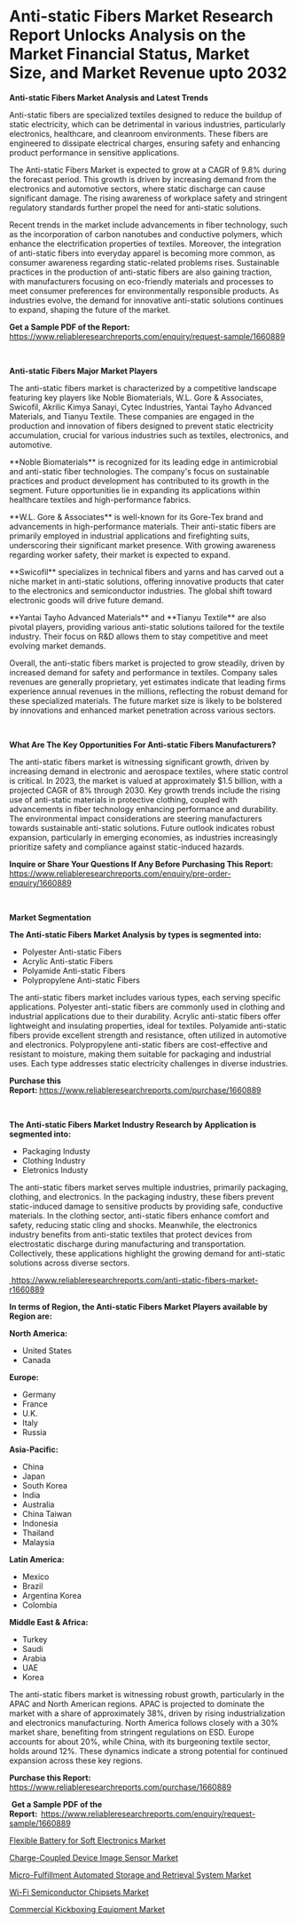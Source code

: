 <p><h1>Anti-static Fibers Market Research Report Unlocks Analysis on the Market Financial Status, Market Size, and Market Revenue upto 2032</h1></p><p><strong>Anti-static Fibers Market Analysis and Latest Trends</strong></p>
<p><p>Anti-static fibers are specialized textiles designed to reduce the buildup of static electricity, which can be detrimental in various industries, particularly electronics, healthcare, and cleanroom environments. These fibers are engineered to dissipate electrical charges, ensuring safety and enhancing product performance in sensitive applications.</p><p>The Anti-static Fibers Market is expected to grow at a CAGR of 9.8% during the forecast period. This growth is driven by increasing demand from the electronics and automotive sectors, where static discharge can cause significant damage. The rising awareness of workplace safety and stringent regulatory standards further propel the need for anti-static solutions.</p><p>Recent trends in the market include advancements in fiber technology, such as the incorporation of carbon nanotubes and conductive polymers, which enhance the electrification properties of textiles. Moreover, the integration of anti-static fibers into everyday apparel is becoming more common, as consumer awareness regarding static-related problems rises. Sustainable practices in the production of anti-static fibers are also gaining traction, with manufacturers focusing on eco-friendly materials and processes to meet consumer preferences for environmentally responsible products. As industries evolve, the demand for innovative anti-static solutions continues to expand, shaping the future of the market.</p></p>
<p><strong>Get a Sample PDF of the Report:&nbsp;</strong> <a href="https://www.reliableresearchreports.com/enquiry/request-sample/1660889?utm_campaign=10&utm_medium=2&utm_source=Github&utm_content=ia&utm_term=17012025&utm_id=anti-static-fibers">https://www.reliableresearchreports.com/enquiry/request-sample/1660889</a></p>
<p>&nbsp;</p>
<p><strong>Anti-static Fibers Major Market Players</strong></p>
<p><p>The anti-static fibers market is characterized by a competitive landscape featuring key players like Noble Biomaterials, W.L. Gore & Associates, Swicofil, Akrilic Kimya Sanayi, Cytec Industries, Yantai Tayho Advanced Materials, and Tianyu Textile. These companies are engaged in the production and innovation of fibers designed to prevent static electricity accumulation, crucial for various industries such as textiles, electronics, and automotive.</p><p>**Noble Biomaterials** is recognized for its leading edge in antimicrobial and anti-static fiber technologies. The company's focus on sustainable practices and product development has contributed to its growth in the segment. Future opportunities lie in expanding its applications within healthcare textiles and high-performance fabrics.</p><p>**W.L. Gore & Associates** is well-known for its Gore-Tex brand and advancements in high-performance materials. Their anti-static fibers are primarily employed in industrial applications and firefighting suits, underscoring their significant market presence. With growing awareness regarding worker safety, their market is expected to expand.</p><p>**Swicofil** specializes in technical fibers and yarns and has carved out a niche market in anti-static solutions, offering innovative products that cater to the electronics and semiconductor industries. The global shift toward electronic goods will drive future demand.</p><p>**Yantai Tayho Advanced Materials** and **Tianyu Textile** are also pivotal players, providing various anti-static solutions tailored for the textile industry. Their focus on R&D allows them to stay competitive and meet evolving market demands.</p><p>Overall, the anti-static fibers market is projected to grow steadily, driven by increased demand for safety and performance in textiles. Company sales revenues are generally proprietary, yet estimates indicate that leading firms experience annual revenues in the millions, reflecting the robust demand for these specialized materials. The future market size is likely to be bolstered by innovations and enhanced market penetration across various sectors.</p></p>
<p>&nbsp;</p>
<p><strong>What Are The Key Opportunities For Anti-static Fibers Manufacturers?</strong></p>
<p><p>The anti-static fibers market is witnessing significant growth, driven by increasing demand in electronic and aerospace textiles, where static control is critical. In 2023, the market is valued at approximately $1.5 billion, with a projected CAGR of 8% through 2030. Key growth trends include the rising use of anti-static materials in protective clothing, coupled with advancements in fiber technology enhancing performance and durability. The environmental impact considerations are steering manufacturers towards sustainable anti-static solutions. Future outlook indicates robust expansion, particularly in emerging economies, as industries increasingly prioritize safety and compliance against static-induced hazards.</p></p>
<p><strong>Inquire or Share Your Questions If Any Before Purchasing This Report:</strong> <a href="https://www.reliableresearchreports.com/enquiry/pre-order-enquiry/1660889?utm_campaign=10&utm_medium=2&utm_source=Github&utm_content=ia&utm_term=17012025&utm_id=anti-static-fibers">https://www.reliableresearchreports.com/enquiry/pre-order-enquiry/1660889</a></p>
<p>&nbsp;</p>
<p><strong>Market Segmentation</strong></p>
<p><strong>The Anti-static Fibers Market Analysis by types is segmented into:</strong></p>
<p><ul><li>Polyester Anti-static Fibers</li><li>Acrylic Anti-static Fibers</li><li>Polyamide Anti-static Fibers</li><li>Polypropylene Anti-static Fibers</li></ul></p>
<p><p>The anti-static fibers market includes various types, each serving specific applications. Polyester anti-static fibers are commonly used in clothing and industrial applications due to their durability. Acrylic anti-static fibers offer lightweight and insulating properties, ideal for textiles. Polyamide anti-static fibers provide excellent strength and resistance, often utilized in automotive and electronics. Polypropylene anti-static fibers are cost-effective and resistant to moisture, making them suitable for packaging and industrial uses. Each type addresses static electricity challenges in diverse industries.</p></p>
<p><strong>Purchase this Report:&nbsp;</strong><a href="https://www.reliableresearchreports.com/purchase/1660889?utm_campaign=10&utm_medium=2&utm_source=Github&utm_content=ia&utm_term=17012025&utm_id=anti-static-fibers">https://www.reliableresearchreports.com/purchase/1660889</a></p>
<p>&nbsp;</p>
<p><strong>The Anti-static Fibers Market Industry Research by Application is segmented into:</strong></p>
<p><ul><li>Packaging Industy</li><li>Clothing Industry</li><li>Eletronics Industy</li></ul></p>
<p><p>The anti-static fibers market serves multiple industries, primarily packaging, clothing, and electronics. In the packaging industry, these fibers prevent static-induced damage to sensitive products by providing safe, conductive materials. In the clothing sector, anti-static fibers enhance comfort and safety, reducing static cling and shocks. Meanwhile, the electronics industry benefits from anti-static textiles that protect devices from electrostatic discharge during manufacturing and transportation. Collectively, these applications highlight the growing demand for anti-static solutions across diverse sectors.</p></p>
<p><a href="https://www.reliableresearchreports.com/anti-static-fibers-market-r1660889?utm_campaign=10&utm_medium=2&utm_source=Github&utm_content=ia&utm_term=17012025&utm_id=anti-static-fibers">&nbsp;https://www.reliableresearchreports.com/anti-static-fibers-market-r1660889</a></p>
<p><strong>In terms of Region, the Anti-static Fibers Market Players available by Region are:</strong></p>
<p>
    <p> <strong> North America: </strong>
        <ul>
            <li>United States</li>
            <li>Canada</li>
        </ul>
        </p> 
    <p> <strong> Europe: </strong>
        <ul>
            <li>Germany</li>
            <li>France</li>
            <li>U.K.</li>
            <li>Italy</li>
            <li>Russia</li>
        </ul>
        </p> 
    <p> <strong> Asia-Pacific: </strong>
        <ul>
            <li>China</li>
            <li>Japan</li>
            <li>South Korea</li>
            <li>India</li>
            <li>Australia</li>
            <li>China Taiwan</li>
            <li>Indonesia</li>
            <li>Thailand</li>
            <li>Malaysia</li>
        </ul>
        </p> 
    <p> <strong> Latin America: </strong>
        <ul>
            <li>Mexico</li>
            <li>Brazil</li>
            <li>Argentina Korea</li>
            <li>Colombia</li>
        </ul>
        </p> 
    <p> <strong> Middle East & Africa: </strong>
        <ul>
            <li>Turkey</li>
            <li>Saudi</li>
            <li>Arabia</li>
            <li>UAE</li>
            <li>Korea</li>
        </ul>
    </p>
    </p>
<p><p>The anti-static fibers market is witnessing robust growth, particularly in the APAC and North American regions. APAC is projected to dominate the market with a share of approximately 38%, driven by rising industrialization and electronics manufacturing. North America follows closely with a 30% market share, benefiting from stringent regulations on ESD. Europe accounts for about 20%, while China, with its burgeoning textile sector, holds around 12%. These dynamics indicate a strong potential for continued expansion across these key regions.</p></p>
<p><strong>Purchase this Report: </strong><a href="https://www.reliableresearchreports.com/purchase/1660889?utm_campaign=10&utm_medium=2&utm_source=Github&utm_content=ia&utm_term=17012025&utm_id=anti-static-fibers">https://www.reliableresearchreports.com/purchase/1660889</a></p>
<p>&nbsp;<strong>Get a Sample PDF of the Report:&nbsp;&nbsp;</strong><a href="https://www.reliableresearchreports.com/enquiry/request-sample/1660889?utm_campaign=10&utm_medium=2&utm_source=Github&utm_content=ia&utm_term=17012025&utm_id=anti-static-fibers">https://www.reliableresearchreports.com/enquiry/request-sample/1660889</a></p>
<p><strong></strong></p>
<p><p><a href="https://github.com/millionkaryn68/Market-Research-Report-List-1/blob/main/flexible-battery-for-soft-electronics-market.md?utm_campaign=10&utm_medium=2&utm_source=Github&utm_content=ia&utm_term=17012025&utm_id=anti-static-fibers">Flexible Battery for Soft Electronics Market</a></p><p><a href="https://github.com/JubayerMia832/Market-Research-Report-List-1/blob/main/charge-coupled-device-image-sensor-market.md?utm_campaign=10&utm_medium=2&utm_source=Github&utm_content=ia&utm_term=17012025&utm_id=anti-static-fibers">Charge-Coupled Device Image Sensor Market</a></p><p><a href="https://github.com/ygfu6u/Market-Research-Report-List-1/blob/main/micro-fulfillment-automated-storage-and-retrieval-system-market.md?utm_campaign=10&utm_medium=2&utm_source=Github&utm_content=ia&utm_term=17012025&utm_id=anti-static-fibers">Micro-Fulfillment Automated Storage and Retrieval System Market</a></p><p><a href="https://github.com/leopardmicheal7019/Market-Research-Report-List-1/blob/main/wi-fi-semiconductor-chipsets-market.md?utm_campaign=10&utm_medium=2&utm_source=Github&utm_content=ia&utm_term=17012025&utm_id=anti-static-fibers">Wi-Fi Semiconductor Chipsets Market</a></p><p><a href="https://github.com/mahnoor2003/Market-Research-Report-List-6/blob/main/commercial-kickboxing-equipment-market.md?utm_campaign=10&utm_medium=2&utm_source=Github&utm_content=ia&utm_term=17012025&utm_id=anti-static-fibers">Commercial Kickboxing Equipment Market</a></p></p>